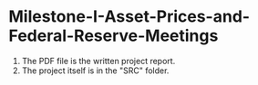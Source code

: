 # Milestone-I-Asset-Prices-and-Federal-Reserve-Meetings

1. The PDF file is the written project report.
2. The project itself is in the "SRC" folder.
